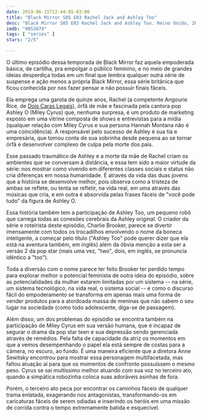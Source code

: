 ```yaml
---
date: 2019-06-15T12:44:05-03:00
title: "Black Mirror S05 E03 Rachel Jack and Ashley Too"
desc: "Black Mirror S05 E03 Rachel Jack and Ashley Too. Reino Unido, 2019. Dirigido por Anne Sewitsky, escrito por Charlie Brooker. Miley Cyrus, Angourie Rice, Madison Davenport."
imdb: "9053874"
tags: [ "series" ]
stars: "2/5"

---
```

O último episódio dessa temporada de Black Mirror faz aquela empoderada básica, de cartilha, pra empolgar o público feminino, e no meio de grandes ideias desperdiça todas em um final que lembra qualquer outra série de suspense e ação menos a própria Black Mirror, essa série britânica que ficou conhecida por nos fazer pensar e não possuir finais fáceis.

Ela emprega uma garota de quinze anos, Rachel (a competente Angourie Rice, de [Dois Caras Legais](/movies/dois-caras-legais)), órfã de mãe e fascinada pela cantora pop Ashley O (Miley Cyrus) que, nenhuma surpresa, é um produto de marketing exposto em uma vitrine composta de shows e entrevistas para a mídia (qualquer relação com Miley Cyrus e sua persona Hannah Montana não é uma coincidência). A responsável pelo sucesso de Ashley é sua tia e empresária, que tomou conta de sua sobrinha desde pequena ao se tornar órfã e desenvolver complexo de culpa pela morte dos pais.

Esse passado traumático de Ashley e a morte da mãe de Rachel criam os ambientes que se conversam à distância, e essa tem sido a maior virtude da série: nos mostrar como vivendo em diferentes classes sociais e status não cria diferenças em nossa humanidade. É através da vida das duas jovens que a história se desenvolve melhor, pois observa como a tristeza de ambas se reflete, ou tenta se refletir, na vida real, em uma através das músicas que cria, e em outra é absorvida pelas frases fáceis de "você pode tudo" da figura de Ashley O.

Essa história também tem a participação de Ashley Too, um pequeno robô que carrega todas as conexões cerebrais da Ashley original. O criador da série e roteirista deste episódio, Charlie Brooker, parece se divertir imensamente com todos os trocadilhos envolvendo o nome da boneca inteligente, a começar pelo título ("Ashley Too" pode querer dizer que ela está na aventura também, em inglês) além da óbvia menção a esta ser a versão 2 da pop star (mais uma vez, "two", dois, em inglês, se pronuncia idêntico a "too").

Toda a diversão com o nome parece ter feito Brooker ter perdido tempo para explorar melhor o potencial feminista de outra ideia do episódio, sobre as potencialidades da mulher estarem limitadas por um sistema -- na série, um sistema tecnológico, na vida real, o sistema social -- e como o discurso fácil do empoderamento se transforma em apenas mais uma forma de vender produtos para a atordoada massa de meninas que não sabem o seu lugar na sociedade (como todo adolescente, diga-se de passagem).

Além disso, um dos problemas do episódio se encontra também na participação de Miley Cyrus em sua versão humana, que é incapaz de segurar o drama da pop star teen e sua depressão sendo gerenciada através de remédios. Pela falta de capacidade da atriz os momentos em que a vemos desempenhando o papel ela está sempre de costas para a câmera, no escuro, ao fundo. É uma maneira eficiente que a diretora Anne Sewitsky encontrou para mostrar essa personagem multifacetada, mas faltou atuação aí para que os momentos de confronto possuíssem o mesmo peso. Cyrus se sai muitíssimo melhor atuando com sua voz no terceiro ato, quando a simpática robozinha coloca suas adoráveis asinhas de fora.

Porém, o terceiro ato peca por encontrar os caminhos fáceis de qualquer trama enlatada, exagerando nos antagonistas, transformando-os em caricaturas fáceis de serem odiadas e inserindo os heróis em uma missão de corrida contra o tempo extremamente batida e esquecível.
